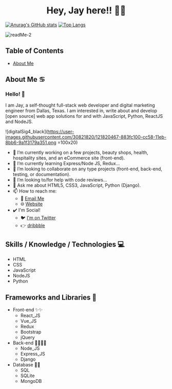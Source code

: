 # <h1 align="center">Hey, Jay here!! :wave::wave:</h1>

[![Anurag's GitHub stats](https://github-readme-stats.vercel.app/api?username=jkalio52&count_private=true&show_icons=true&theme=tokyonight)](https://github.com/anuraghazra/github-readme-stats)
[![Top Langs](https://github-readme-stats.vercel.app/api/top-langs/?username=jkalio52&layout=compact&theme=merko)](https://github.com/anuraghazra/github-readme-stats)
<!--[![My GitHub Language Stats](https://github-readme-stats.vercel.app/api/top-langs/?username=jkalio52&langs_count=5&theme=tokyonight)]()-->


![readMe-2](https://user-images.githubusercontent.com/30821820/120253269-8cc5ac00-c24c-11eb-82bf-78d8f37b31d2.png)

## Table of Contents
* [About Me](#about)

## About Me :cancer:

### Hello! 👋

I am Jay, a self-thought full-stack web developer and digital marketing engineer from Dallas, Texas. I am interested in, write about and develop [open source] web app solutions for and with JavaScript, Python, ReactJS and NodeJS.

![digitalSig4_black](https://user-images.githubusercontent.com/30821820/121820467-883fc100-cc58-11eb-8bb6-9a1f3179a351.png =100x20)



- 🔭 I’m currently working on a few projects, beauty shops, health, hospitality sites, and an eCommerce site (front-end).
- :memo: I’m currently learning Express/Node JS, Redux...
- 👯 I’m looking to collaborate on any type projects (front-end, back-end, testing, or documentation).
- 🤔 I’m looking to/for help with code reviews...
- 💬 Ask me about HTML5, CSS3, JavaScript, Python (Django).
- 📫 How to reach me:
  - :e-mail: [Email Me](mailto:jay@pediawebservices.com)
  - :globe_with_meridians: [Website](https://www.pediadigital.com)
- :heavy_check_mark: I'm Social!
  - :bird: [I'm on Twitter](https://twitter.com/jay52_tx)
  - :point_right: [dribbble](https://dribbble.com/)


## Skills / Knowledge / Technologies :computer:
  - HTML
  - CSS
  - JavaScript
  - NodeJS
  - Python

## Frameworks and Libraries :compass:
  - Front-end :sparkles::sparkles:
    * React_JS
    * Vue_JS
    * Redux
    * Bootstrap
    * jQuery
  - Back-end :mage_man::mage_man:
    * Node_JS
    * Express_JS
    * Django
  - Database :sparkling_heart::sparkling_heart:
    * SQL
    * SQLite
    * MongoDB

<!--
**Jkalio52/Jkalio52** is a ✨ _special_ ✨ repository because its `README.md` (this file) appears on your GitHub profile.

Here are some ideas to get you started:

- 🔭 I’m currently working on ...
- 🌱 I’m currently learning ...
- 👯 I’m looking to collaborate on ...
- 🤔 I’m looking for help with ...
- 💬 Ask me about ...
- 📫 How to reach me: ...
- 😄 Pronouns: ...
- ⚡ Fun fact: ...


Widget help: 
https://github.com/anuraghazra/github-readme-stats
-->
